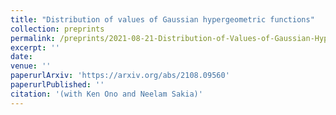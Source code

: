 ```yaml
---
title: "Distribution of values of Gaussian hypergeometric functions"
collection: preprints
permalink: /preprints/2021-08-21-Distribution-of-Values-of-Gaussian-Hypergeometric-Functions
excerpt: ''
date: 
venue: ''
paperurlArxiv: 'https://arxiv.org/abs/2108.09560'
paperurlPublished: ''
citation: '(with Ken Ono and Neelam Sakia)'
---
```


